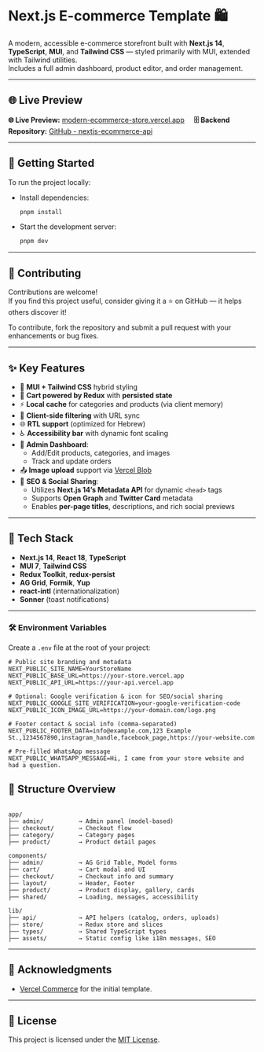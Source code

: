 # Next.js E-commerce Template 🛍️

A modern, accessible e-commerce storefront built with **Next.js 14**, **TypeScript**, **MUI**, and **Tailwind CSS** — styled primarily with MUI, extended with Tailwind utilities.
<br>Includes a full admin dashboard, product editor, and order management.

---

## 🌐 Live Preview

**🌐 Live Preview:** [modern-ecommerce-store.vercel.app](https://modern-ecommerce-store.vercel.app) &nbsp;&nbsp;&nbsp; **🗄️ Backend Repository:** [GitHub - nextjs-ecommerce-api](https://github.com/giladfuchs/nextjs-ecommerce-api)

---

## 🚀 Getting Started

To run the project locally:

- Install dependencies:

  ```bash
  pnpm install
  ```

- Start the development server:

  ```bash
  pnpm dev
  ```

---

## 🤝 Contributing

Contributions are welcome!  
If you find this project useful, consider giving it a ⭐ on GitHub — it helps others discover it!

To contribute, fork the repository and submit a pull request with your enhancements or bug fixes.

---

## ✨ Key Features

- 🎨 **MUI + Tailwind CSS** hybrid styling
- 🛒 **Cart powered by Redux** with **persisted state**
- ⚡ **Local cache** for categories and products (via client memory)
- 🔎 **Client-side filtering** with URL sync
- 🌐 **RTL support** (optimized for Hebrew)
- ♿ **Accessibility bar** with dynamic font scaling
- 🧾 **Admin Dashboard**:
  - Add/Edit products, categories, and images
  - Track and update orders
- 📤 **Image upload** support via [Vercel Blob](https://vercel.com/docs/storage/blob)
- 🧠 **SEO & Social Sharing**:
  - Utilizes **Next.js 14’s Metadata API** for dynamic `<head>` tags
  - Supports **Open Graph** and **Twitter Card** metadata
  - Enables **per-page titles**, descriptions, and rich social previews

---

## 🧩 Tech Stack

- **Next.js 14**, **React 18**, **TypeScript**
- **MUI 7**, **Tailwind CSS**
- **Redux Toolkit**, **redux-persist**
- **AG Grid**, **Formik**, **Yup**
- **react-intl** (internationalization)
- **Sonner** (toast notifications)

---

### 🛠️ Environment Variables

Create a `.env` file at the root of your project:

```env
# Public site branding and metadata
NEXT_PUBLIC_SITE_NAME=YourStoreName
NEXT_PUBLIC_BASE_URL=https://your-store.vercel.app
NEXT_PUBLIC_API_URL=https://your-api.vercel.app

# Optional: Google verification & icon for SEO/social sharing
NEXT_PUBLIC_GOOGLE_SITE_VERIFICATION=your-google-verification-code
NEXT_PUBLIC_ICON_IMAGE_URL=https://your-domain.com/logo.png

# Footer contact & social info (comma-separated)
NEXT_PUBLIC_FOOTER_DATA=info@example.com,123 Example St.,1234567890,instagram_handle,facebook_page,https://your-website.com

# Pre-filled WhatsApp message
NEXT_PUBLIC_WHATSAPP_MESSAGE=Hi, I came from your store website and had a question.
```

## 📁 Structure Overview

```

app/
├── admin/          → Admin panel (model-based)
├── checkout/       → Checkout flow
├── category/       → Category pages
├── product/        → Product detail pages

components/
├── admin/          → AG Grid Table, Model forms
├── cart/           → Cart modal and UI
├── checkout/       → Checkout info and summary
├── layout/         → Header, Footer
├── product/        → Product display, gallery, cards
├── shared/         → Loading, messages, accessibility

lib/
├── api/            → API helpers (catalog, orders, uploads)
├── store/          → Redux store and slices
├── types/          → Shared TypeScript types
├── assets/         → Static config like i18n messages, SEO
```

---

## 🙏 Acknowledgments

- [Vercel Commerce](https://github.com/vercel/commerce) for the initial template.

---

## 📄 License

This project is licensed under the [MIT License](./LICENSE).
